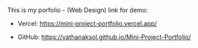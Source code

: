 This is my porfolio - (Web Design)
link for demo: 

- Vercel: https://mini-project-portfolio.vercel.app/

- GitHub:  https://vathanaksol.github.io/Mini-Project-Portfolio/ 



